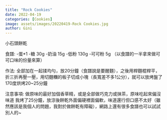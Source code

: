 ```yaml
---
title: "Rock Cookies"
date: 2022-04-19
categories: [Cookies]
image: assets/images/20220419-Rock Cookies.jpg
author: Gini
---
```

小石頭餅乾

食譜:
-蛋*1
-糖 30g
-奶油 15g
-低粉 130g
-可可粉 5g （以食譜的一半拿來做可可口味的份量來算）

作法:
全部加在一起揉均勻，放20分鐘（食譜說是要醒麵），之後用桿麵棍桿平，折三折再壓一壓，用切麵糰的板子切成小塊（長寬差不多1公分），就可以放烤盤了
170度烘烤20~25分鐘

注意事項:
做原味的最好加個香草精，或是全部做巧克力或抹茶，原味吃起來偏沒味道
我烤了25分鐘，放涼後餅乾外面偏硬裡面偏軟，味道還行但口感不太好（雖然應該是我個人的問題，我對於做餅乾有障礙），網路上還有很多食譜也可以試試別人的~

